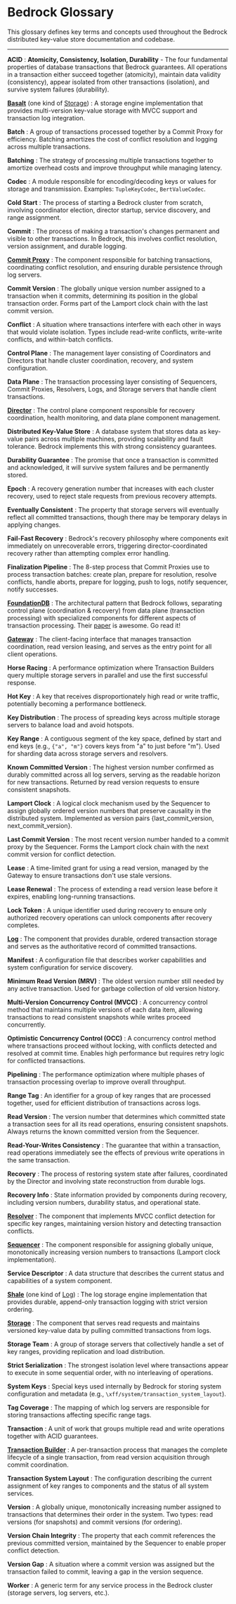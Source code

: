 # Bedrock Glossary

This glossary defines key terms and concepts used throughout the Bedrock distributed key-value store documentation and codebase.

---

<a id="acid"></a>

**ACID**
: **Atomicity, Consistency, Isolation, Durability** - The four fundamental properties of database transactions that Bedrock guarantees. All operations in a transaction either succeed together (atomicity), maintain data validity (consistency), appear isolated from other transactions (isolation), and survive system failures (durability).

<a id="basalt"></a>

**[Basalt](components/basalt.md)** (one kind of [Storage](components/storage.md))
: A storage engine implementation that provides multi-version key-value storage with MVCC support and transaction log integration.

<a id="batch"></a>

**Batch**
: A group of transactions processed together by a Commit Proxy for efficiency. Batching amortizes the cost of conflict resolution and logging across multiple transactions.

<a id="batching"></a>

**Batching**
: The strategy of processing multiple transactions together to amortize overhead costs and improve throughput while managing latency.

<a id="codec"></a>

**Codec**
: A module responsible for encoding/decoding keys or values for storage and transmission. Examples: `TupleKeyCodec`, `BertValueCodec`.

<a id="cold-start"></a>

**Cold Start**
: The process of starting a Bedrock cluster from scratch, involving coordinator election, director startup, service discovery, and range assignment.

<a id="commit"></a>

**Commit**
: The process of making a transaction's changes permanent and visible to other transactions. In Bedrock, this involves conflict resolution, version assignment, and durable logging.

<a id="commit-proxy"></a>

**[Commit Proxy](components/commit-proxy.md)**
: The component responsible for batching transactions, coordinating conflict resolution, and ensuring durable persistence through log servers.

<a id="commit-version"></a>

**Commit Version**
: The globally unique version number assigned to a transaction when it commits, determining its position in the global transaction order. Forms part of the Lamport clock chain with the last commit version.

<a id="conflict"></a>

**Conflict**
: A situation where transactions interfere with each other in ways that would violate isolation. Types include read-write conflicts, write-write conflicts, and within-batch conflicts.

<a id="control-plane"></a>

**Control Plane**
: The management layer consisting of Coordinators and Directors that handle cluster coordination, recovery, and system configuration.

<a id="data-plane"></a>

**Data Plane**
: The transaction processing layer consisting of Sequencers, Commit Proxies, Resolvers, Logs, and Storage servers that handle client transactions.

<a id="director"></a>

**[Director](components/director.md)**
: The control plane component responsible for recovery coordination, health monitoring, and data plane component management.

<a id="distributed-key-value-store"></a>

**Distributed Key-Value Store**
: A database system that stores data as key-value pairs across multiple machines, providing scalability and fault tolerance. Bedrock implements this with strong consistency guarantees.

<a id="durability-guarantee"></a>

**Durability Guarantee**
: The promise that once a transaction is committed and acknowledged, it will survive system failures and be permanently stored.

<a id="epoch"></a>

**Epoch**
: A recovery generation number that increases with each cluster recovery, used to reject stale requests from previous recovery attempts.

<a id="eventually-consistent"></a>

**Eventually Consistent**
: The property that storage servers will eventually reflect all committed transactions, though there may be temporary delays in applying changes.

<a id="fail-fast-recovery"></a>

**Fail-Fast Recovery**
: Bedrock's recovery philosophy where components exit immediately on unrecoverable errors, triggering director-coordinated recovery rather than attempting complex error handling.

<a id="finalization-pipeline"></a>

**Finalization Pipeline**
: The 8-step process that Commit Proxies use to process transaction batches: create plan, prepare for resolution, resolve conflicts, handle aborts, prepare for logging, push to logs, notify sequencer, notify successes.

<a id="foundationdb"></a>

**[FoundationDB](https://www.foundationdb.org/)**
: The architectural pattern that Bedrock follows, separating control plane (coordination & recovery) from data plane (transaction processing) with specialized components for different aspects of transaction processing. Their [paper](https://www.foundationdb.org/files/fdb-paper.pdf) is awesome. Go read it!

<a id="gateway"></a>

**[Gateway](components/gateway.md)**
: The client-facing interface that manages transaction coordination, read version leasing, and serves as the entry point for all client operations.

<a id="horse-racing"></a>

**Horse Racing**
: A performance optimization where Transaction Builders query multiple storage servers in parallel and use the first successful response.

<a id="hot-key"></a>

**Hot Key**
: A key that receives disproportionately high read or write traffic, potentially becoming a performance bottleneck.

<a id="key-distribution"></a>

**Key Distribution**
: The process of spreading keys across multiple storage servers to balance load and avoid hotspots.

<a id="key-range"></a>

**Key Range**
: A contiguous segment of the key space, defined by start and end keys (e.g., `{"a", "m"}` covers keys from "a" to just before "m"). Used for sharding data across storage servers and resolvers.

<a id="known-committed-version"></a>

**Known Committed Version**
: The highest version number confirmed as durably committed across all log servers, serving as the readable horizon for new transactions. Returned by read version requests to ensure consistent snapshots.

<a id="lamport-clock"></a>

**Lamport Clock**
: A logical clock mechanism used by the Sequencer to assign globally ordered version numbers that preserve causality in the distributed system. Implemented as version pairs {last_commit_version, next_commit_version}.

<a id="last-commit-version"></a>

**Last Commit Version**
: The most recent version number handed to a commit proxy by the Sequencer. Forms the Lamport clock chain with the next commit version for conflict detection.

<a id="lease"></a>

**Lease**
: A time-limited grant for using a read version, managed by the Gateway to ensure transactions don't use stale versions.

<a id="lease-renewal"></a>

**Lease Renewal**
: The process of extending a read version lease before it expires, enabling long-running transactions.

<a id="lock-token"></a>

**Lock Token**
: A unique identifier used during recovery to ensure only authorized recovery operations can unlock components after recovery completes.

<a id="log"></a>

**[Log](components/log.md)**
: The component that provides durable, ordered transaction storage and serves as the authoritative record of committed transactions.

<a id="manifest"></a>

**Manifest**
: A configuration file that describes worker capabilities and system configuration for service discovery.

<a id="minimum-read-version"></a>

**Minimum Read Version (MRV)**
: The oldest version number still needed by any active transaction. Used for garbage collection of old version history.

<a id="multi-version-concurrency-control-mvcc"></a>

**Multi-Version Concurrency Control (MVCC)**
: A concurrency control method that maintains multiple versions of each data item, allowing transactions to read consistent snapshots while writes proceed concurrently.

<a id="optimistic-concurrency-control-occ"></a>

**Optimistic Concurrency Control (OCC)**
: A concurrency control method where transactions proceed without locking, with conflicts detected and resolved at commit time. Enables high performance but requires retry logic for conflicted transactions.

<a id="pipelining"></a>

**Pipelining**
: The performance optimization where multiple phases of transaction processing overlap to improve overall throughput.

<a id="range-tag"></a>

**Range Tag**
: An identifier for a group of key ranges that are processed together, used for efficient distribution of transactions across logs.

<a id="read-version"></a>

**Read Version**
: The version number that determines which committed state a transaction sees for all its read operations, ensuring consistent snapshots. Always returns the known committed version from the Sequencer.

<a id="read-your-writes-consistency"></a>

**Read-Your-Writes Consistency**
: The guarantee that within a transaction, read operations immediately see the effects of previous write operations in the same transaction.

<a id="recovery"></a>

**Recovery**
: The process of restoring system state after failures, coordinated by the Director and involving state reconstruction from durable logs.

<a id="recovery-info"></a>

**Recovery Info**
: State information provided by components during recovery, including version numbers, durability status, and operational state.

<a id="resolver"></a>

**[Resolver](components/resolver.md)**
: The component that implements MVCC conflict detection for specific key ranges, maintaining version history and detecting transaction conflicts.

<a id="sequencer"></a>

**[Sequencer](components/sequencer.md)**
: The component responsible for assigning globally unique, monotonically increasing version numbers to transactions (Lamport clock implementation).

<a id="service-descriptor"></a>

**Service Descriptor**
: A data structure that describes the current status and capabilities of a system component.

<a id="shale"></a>

**[Shale](components/shale.md)** (one kind of [Log](components/log.md))
: The log storage engine implementation that provides durable, append-only transaction logging with strict version ordering.

<a id="storage"></a>

**[Storage](components/storage.md)**
: The component that serves read requests and maintains versioned key-value data by pulling committed transactions from logs.

<a id="storage-team"></a>

**Storage Team**
: A group of storage servers that collectively handle a set of key ranges, providing replication and load distribution.

<a id="strict-serialization"></a>

**Strict Serialization**
: The strongest isolation level where transactions appear to execute in some sequential order, with no interleaving of operations.

<a id="system-keys"></a>

**System Keys**
: Special keys used internally by Bedrock for storing system configuration and metadata (e.g., `\xff/system/transaction_system_layout`).

<a id="tag-coverage"></a>

**Tag Coverage**
: The mapping of which log servers are responsible for storing transactions affecting specific range tags.

<a id="transaction"></a>

**Transaction**
: A unit of work that groups multiple read and write operations together with ACID guarantees.

<a id="transaction-builder"></a>

**[Transaction Builder](components/transaction-builder.md)**
: A per-transaction process that manages the complete lifecycle of a single transaction, from read version acquisition through commit coordination.

<a id="transaction-system-layout"></a>

**Transaction System Layout**
: The configuration describing the current assignment of key ranges to components and the status of all system services.

<a id="version"></a>

**Version**
: A globally unique, monotonically increasing number assigned to transactions that determines their order in the system. Two types: read versions (for snapshots) and commit versions (for ordering).

<a id="version-chain-integrity"></a>

**Version Chain Integrity**
: The property that each commit references the previous committed version, maintained by the Sequencer to enable proper conflict detection.

<a id="version-gap"></a>

**Version Gap**
: A situation where a commit version was assigned but the transaction failed to commit, leaving a gap in the version sequence.

<a id="worker"></a>

**Worker**
: A generic term for any service process in the Bedrock cluster (storage servers, log servers, etc.).
